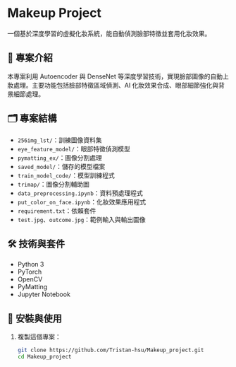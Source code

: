 # Makeup Project

一個基於深度學習的虛擬化妝系統，能自動偵測臉部特徵並套用化妝效果。

## 📌 專案介紹

本專案利用 Autoencoder 與 DenseNet 等深度學習技術，實現臉部圖像的自動上妝處理。主要功能包括臉部特徵區域偵測、AI 化妝效果合成、眼部細節強化與背景細節處理。

## 🗂️ 專案結構

- `256img_lst/`：訓練圖像資料集
- `eye_feature_model/`：眼部特徵偵測模型
- `pymatting_ex/`：圖像分割處理
- `saved_model/`：儲存的模型檔案
- `train_model_code/`：模型訓練程式
- `trimap/`：圖像分割輔助圖
- `data_preprocessing.ipynb`：資料預處理程式
- `put_color_on_face.ipynb`：化妝效果應用程式
- `requirement.txt`：依賴套件
- `test.jpg`、`outcome.jpg`：範例輸入與輸出圖像

## 🛠️ 技術與套件

- Python 3
- PyTorch
- OpenCV
- PyMatting
- Jupyter Notebook

## 🚀 安裝與使用

1. 複製這個專案：
   ```bash
   git clone https://github.com/Tristan-hsu/Makeup_project.git
   cd Makeup_project
   ```

